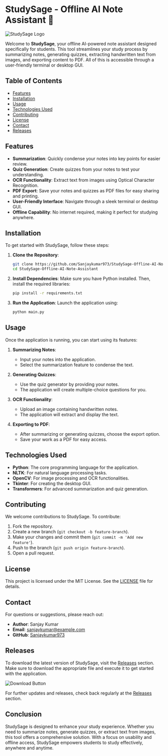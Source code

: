 # StudySage - Offline AI Note Assistant 🧠

![StudySage Logo](https://img.shields.io/badge/StudySage-Offline%20AI%20Note%20Assistant-blue?style=for-the-badge&logo=python)

Welcome to **StudySage**, your offline AI-powered note assistant designed specifically for students. This tool streamlines your study process by summarizing notes, generating quizzes, extracting handwritten text from images, and exporting content to PDF. All of this is accessible through a user-friendly terminal or desktop GUI.

## Table of Contents

- [Features](#features)
- [Installation](#installation)
- [Usage](#usage)
- [Technologies Used](#technologies-used)
- [Contributing](#contributing)
- [License](#license)
- [Contact](#contact)
- [Releases](#releases)

## Features

- **Summarization**: Quickly condense your notes into key points for easier review.
- **Quiz Generation**: Create quizzes from your notes to test your understanding.
- **OCR Functionality**: Extract text from images using Optical Character Recognition.
- **PDF Export**: Save your notes and quizzes as PDF files for easy sharing and printing.
- **User-Friendly Interface**: Navigate through a sleek terminal or desktop GUI.
- **Offline Capability**: No internet required, making it perfect for studying anywhere.

## Installation

To get started with StudySage, follow these steps:

1. **Clone the Repository**:
   ```bash
   git clone https://github.com/Sanjaykumar973/StudySage-Offline-AI-Note-Assistant.git
   cd StudySage-Offline-AI-Note-Assistant
   ```

2. **Install Dependencies**:
   Make sure you have Python installed. Then, install the required libraries:
   ```bash
   pip install -r requirements.txt
   ```

3. **Run the Application**:
   Launch the application using:
   ```bash
   python main.py
   ```

## Usage

Once the application is running, you can start using its features:

1. **Summarizing Notes**:
   - Input your notes into the application.
   - Select the summarization feature to condense the text.

2. **Generating Quizzes**:
   - Use the quiz generator by providing your notes.
   - The application will create multiple-choice questions for you.

3. **OCR Functionality**:
   - Upload an image containing handwritten notes.
   - The application will extract and display the text.

4. **Exporting to PDF**:
   - After summarizing or generating quizzes, choose the export option.
   - Save your work as a PDF for easy access.

## Technologies Used

- **Python**: The core programming language for the application.
- **NLTK**: For natural language processing tasks.
- **OpenCV**: For image processing and OCR functionalities.
- **Tkinter**: For creating the desktop GUI.
- **Transformers**: For advanced summarization and quiz generation.

## Contributing

We welcome contributions to StudySage. To contribute:

1. Fork the repository.
2. Create a new branch (`git checkout -b feature-branch`).
3. Make your changes and commit them (`git commit -m 'Add new feature'`).
4. Push to the branch (`git push origin feature-branch`).
5. Open a pull request.

## License

This project is licensed under the MIT License. See the [LICENSE](LICENSE) file for details.

## Contact

For questions or suggestions, please reach out:

- **Author**: Sanjay Kumar
- **Email**: sanjaykumar@example.com
- **GitHub**: [Sanjaykumar973](https://github.com/Sanjaykumar973)

## Releases

To download the latest version of StudySage, visit the [Releases](https://github.com/Sanjaykumar973/StudySage-Offline-AI-Note-Assistant/releases) section. Make sure to download the appropriate file and execute it to get started with the application.

![Download Button](https://img.shields.io/badge/Download%20Latest%20Release-blue?style=for-the-badge&logo=github)

For further updates and releases, check back regularly at the [Releases](https://github.com/Sanjaykumar973/StudySage-Offline-AI-Note-Assistant/releases) section.

## Conclusion

StudySage is designed to enhance your study experience. Whether you need to summarize notes, generate quizzes, or extract text from images, this tool offers a comprehensive solution. With a focus on usability and offline access, StudySage empowers students to study effectively, anywhere and anytime.